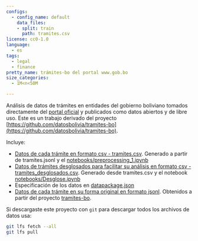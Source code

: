 ```yaml
---
configs:
  - config_name: default
    data_files:
    - split: train
      path: tramites.csv
license: cc0-1.0
language:
  - es
tags:
  - legal
  - finance
pretty_name: trámites-bo del portal www.gob.bo
size_categories:
  - 1M<n<50M

---
```


Análisis de datos de trámites en entidades del gobierno boliviano tomados directamente del [portal oficial](https://gob.bo) y publicados como datos abiertos y de libre uso. Este es un trabajo derivado del proyecto [https://github.com/datosbolivia/tramites-bo](https://github.com/datosbolivia/tramites-bo).

Incluye:

- [Datos de cada trámite en formato csv - tramites.csv](tramites.csv). Generado a partir de tramites.jsonl y el [notebooks/preprocessing_1.ipynb](notebooks/preprocessing_1.ipynb)
- [Datos de trámites desglosados para facilitar su análisis en formato csv - tramites_desglosados.csv](tramites_desglosados.csv). Generado desde tramites.csv y el notebook [notebooks/Desglose.ipynb](notebooks/Desglose.ipynb)
- Especificación de los datos en [datapackage.json](datapackage.json)
- [Datos de cada trámite en su forma original en formato jsonl](tramites.jsonl). Obtenidos a partir del proyecto [tramites-bo](https://github.com/datosbolivia/tramites-bo).

Si descargaste este proyecto con `git` para descargar todos los archivos de datos usa:

```sh
git lfs fetch --all
git lfs pull
```

